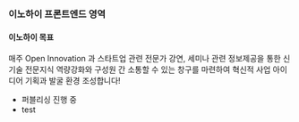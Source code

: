### 이노하이 프론트엔드 영역

#### 이노하이 목표
매주 Open Innovation 과 스타트업 관련 전문가 강연, 세미나 관련 정보제공을 통한 신기술 전문지식 역량강화와 구성원 간 소통할 수 있는 창구를 마련하여 혁신적 사업 아이디어 기획과 발굴 환경 조성합니다! 

- 퍼블리싱 진행 중
- test
